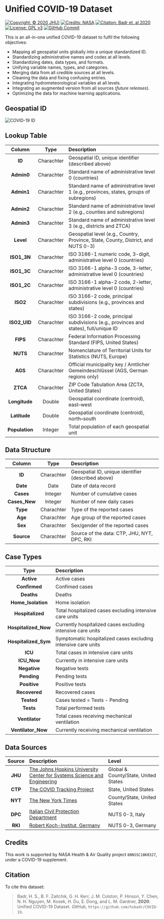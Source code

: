 # Unified COVID-19 Dataset
[![Copyright: © 2020 JHU)](https://img.shields.io/badge/Copyright-%C2%A9%202020%20JHU-blue.svg)](https://pages.jh.edu/~hbadr1)
[![Credits: NASA](https://img.shields.io/badge/Credits-NASA-blue.svg)](#Credits)
[![Citation: Badr et. al 2020](https://img.shields.io/badge/Citation-Badr%20et%20al.%202020-blue.svg)](#Citation)
[![License: GPL v3](https://img.shields.io/badge/License-GPLv3-blue.svg)](https://www.gnu.org/licenses/gpl-3.0)
[![GitHub Commit](https://img.shields.io/github/last-commit/hsbadr/COVID-19)](https://github.com/hsbadr/COVID-19/commits/master)

This is an all-in-one unified COVID-19 dataset to fulfil the following objectives:
  * Mapping all geospatial units globally into a unique standardized ID.
  * Standardizing administrative names and codes at all levels.
  * Standardizing dates, data types, and formats.
  * Unifying variable names, types, and categories.
  * Merging data from all credible sources at all levels.
  * Cleaning the data and fixing confusing entries.
  * Integrating hydrometeorological variables at all levels.
  * Integrating an augmented version from all sources (*future releases*).
  * Optimizing the data for machine learning applications.

## Geospatial ID

<img src="https://pages.jh.edu/~hbadr1/files/COVID-19_ID.svg#6" title="Geospatial ID for the Unified COVID-19 Dataset" alt="COVID-19 ID" style="display: block; margin: auto;" />

## Lookup Table

|     Column         |    Type    |              Description            |
|:------------------:|:----------:|:------------------------------------|
| **ID**             | Charachter | Geospatial ID, unique identifier (described above) |
| **Admin0**         | Charachter | Standard name of administrative level 0 (countries) |
| **Admin1**         | Charachter | Standard name of administrative level 1 (e.g., provinces, states, groups of subregions) |
| **Admin2**         | Charachter | Standard name of administrative level 2 (e.g., counties and subregions) |
| **Admin3**         | Charachter | Standard name of administrative level 3 (e.g., districts and ZTCA) |
| **Level**          | Charachter | Geospatial level (e.g., Country, Province, State, County, District, and NUTS 0-3) |
| **ISO1_3N**        | Charachter | ISO 3166-1 numeric code, 3-digit, administrative level 0 (countries) |
| **ISO1_3C**        | Charachter | ISO 3166-1 alpha-3 code, 3-letter, administrative level 0 (countries) |
| **ISO1_2C**        | Charachter | ISO 3166-1 alpha-2 code, 2-letter, administrative level 0 (countries) |
| **ISO2**           | Charachter | ISO 3166-2 code, principal subdivisions (e.g., provinces and states) |
| **ISO2_UID**       | Charachter | ISO 3166-2 code, principal subdivisions (e.g., provinces and states), full/unique ID |
| **FIPS**           | Charachter | Federal Information Processing Standard (FIPS, United States) |
| **NUTS**           | Charachter | Nomenclature of Territorial Units for Statistics (NUTS, Europe) |
| **AGS**            | Charachter | Official municipality key / Amtlicher Gemeindeschlüssel (AGS, German regions only) |
| **ZTCA**           | Charachter | ZIP Code Tabulation Area (ZCTA, United States) |
| **Longitude**      | Double     | Geospatial coordinate (centroid), east–west |
| **Latitude**       | Double     | Geospatial coordinate (centroid), north–south |
| **Population**     | Integer    | Total population of each geospatial unit |

## Data Structure

|     Column         |    Type    |              Description            |
|:------------------:|:----------:|:------------------------------------|
| **ID**             | Charachter | Geospatial ID, unique identifier (described above) |
| **Date**           | Date       | Date of data record |
| **Cases**          | Integer    | Number of cumulative cases |
| **Cases_New**      | Integer    | Number of new daily cases |
| **Type**           | Charachter | Type of the reported cases |
| **Age**            | Charachter | Age group of the reported cases |
| **Sex**            | Charachter | Sex/gender of the reported cases |
| **Source**         | Charachter | Source of the data: CTP, JHU, NYT, DPC, RKI |

## Case Types

|        Type          |    Description   |
|:--------------------:|:-----------------|
| **Active**           | Active cases |
| **Confirmed**        | Confimed cases |
| **Deaths**           | Deaths |
| **Home_Isolation**   | Home isolation |
| **Hospitalized**     | Total hospitalized cases excluding intensive care units |
| **Hospitalized_Now** | Currently hospitalized cases excluding intensive care units |
| **Hospitalized_Sym** | Symptomatic hospitalized cases excluding intensive care units |
| **ICU**              | Total cases in intensive care units |
| **ICU_Now**          | Currently in intensive care units |
| **Negative**         | Negative tests |
| **Pending**          | Pending tests |
| **Positive**         | Positive tests |
| **Recovered**        | Recovered cases |
| **Tested**           | Cases tested = Tests - Pending |
| **Tests**            | Total performed tests |
| **Ventilator**       | Total cases receiving mechanical ventilation |
| **Ventilator_Now**   | Currently receiving mechanical ventilation |

## Data Sources

| Source  |    Description   |    Level    |
|:-------:|:-----------------|:------------|
| **JHU** | [The Johns Hopkins University Center for Systems Science and Engineering](https://github.com/CSSEGISandData/COVID-19) | Global & County/State, United States |
| **CTP** | [The COVID Tracking Project](https://covidtracking.com) | State, United States |
| **NYT** | [The New York Times](https://github.com/nytimes/covid-19-data) | County/State, United States |
| **DPC** | [Italian Civil Protection Department](https://github.com/pcm-dpc/COVID-19) | NUTS 0-3, Italy |
| **RKI** | [Robert Koch-Institut, Germany](https://npgeo-corona-npgeo-de.hub.arcgis.com/datasets/dd4580c810204019a7b8eb3e0b329dd6_0) | NUTS 0-3, Germany |

## Credits

This work is supported by NASA Health & Air Quality project `80NSSC18K0327`, under a COVID-19 supplement.

## Citation

To cite this dataset:

> Badr, H. S., B. F. Zaitchik, G. H. Kerr, J. M. Colston, P. Hinson, Y. Chen, N. H. Nguyen, M. Kosek, H. Du, E. Dong, and L. M. Gardner, **2020**: Unified COVID-19 Dataset. _GitHub_, `https://github.com/hsbadr/COVID-19`.
